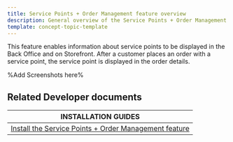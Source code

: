 ```yaml
---
title: Service Points + Order Management feature overview
description: General overview of the Service Points + Order Management feature
template: concept-topic-template
---
```


This feature enables information about service points to be displayed in the Back Office and on Storefront. After a customer places an order with a service point, the service point is displayed in the order details.

%Add Screenshots here%



## Related Developer documents

| INSTALLATION GUIDES|
| -------------- |
| [Install the Service Points + Order Management feature](/docs/pbc/all/service-point-management/202311.0/unified-commerce/install-and-upgrade/install-the-service-points-order-management-feature.html) |
